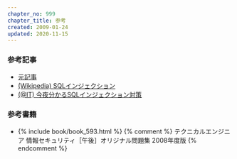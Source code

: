 ```yaml
---
chapter_no: 999
chapter_title: 参考
created: 2009-01-24
updated: 2020-11-15
---
```

### 参考記事
- [元記事](https://npnl.hatenablog.jp/entry/20080412/1207965105)
- [(Wikipedia) SQLインジェクション](http://ja.wikipedia.org/wiki/SQL%E3%82%A4%E3%83%B3%E3%82%B8%E3%82%A7%E3%82%AF%E3%82%B7%E3%83%A7%E3%83%B3)
- [(@IT) 今夜分かるSQLインジェクション対策](https://www.atmarkit.co.jp/ait/articles/0611/02/news127.html)

### 参考書籍
- {% include book/book_593.html %} {% comment %} テクニカルエンジニア 情報セキュリティ［午後］オリジナル問題集 2008年度版 {% endcomment %}
